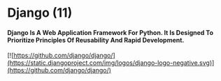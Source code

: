 # Django (11)

#### Django Is A Web Application Framework For Python. It Is Designed To Prioritize Principles Of Reusability And Rapid Development.

[![https://github.com/django/django/](https://static.djangoproject.com/img/logos/django-logo-negative.svg)](https://github.com/django/django/)
